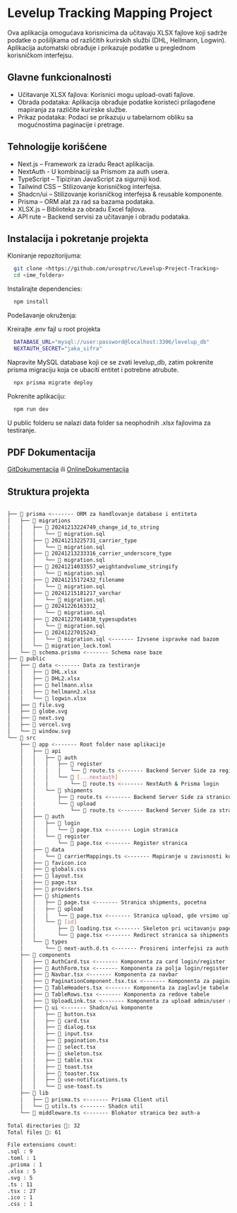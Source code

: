 
# Levelup Tracking Mapping Project

Ova aplikacija omogućava korisnicima da učitavaju XLSX fajlove koji sadrže podatke o pošiljkama od različitih kurirskih službi (DHL, Hellmann, Logwin). Aplikacija automatski obrađuje i prikazuje podatke u preglednom korisničkom interfejsu.


## Glavne funkcionalnosti

- Učitavanje XLSX fajlova: Korisnici mogu upload-ovati fajlove.
- Obrada podataka: Aplikacija obrađuje podatke koristeći prilagođene mapiranja za različite kurirske službe.
- Prikaz podataka: Podaci se prikazuju u tabelarnom obliku sa mogućnostima paginacije i pretrage.

## Tehnologije korišćene

 - Next.js – Framework za izradu React aplikacija.
 - NextAuth - U kombinaciji sa Prismom za auth usera.
 - TypeScript – Tipiziran JavaScript za sigurniji kod.
 - Tailwind CSS – Stilizovanje korisničkog interfejsa.
 - Shadcn/ui – Stilizovanje korisničkog interfejsa & reusable komponente.
 - Prisma – ORM alat za rad sa bazama podataka.
 - XLSX.js – Biblioteka za obradu Excel fajlova.
 - API rute – Backend servisi za učitavanje i obradu podataka.


## Instalacija i pokretanje projekta

Kloniranje repozitorijuma:

```bash
  git clone <https://github.com/urosptrvc/Levelup-Project-Tracking>
  cd <ime_foldera>
```

Instalirajte dependencies:

```bash
  npm install
```

Podešavanje okruženja:

Kreirajte .env fajl u root projekta

```bash
  DATABASE_URL="mysql://user:password@localhost:3306/levelup_db"
  NEXTAUTH_SECRET="jaka_sifra"
```

Napravite MySQL database koji ce se zvati levelup_db, zatim pokrenite prisma migraciju koja ce ubaciti entitet i  potrebne atrubute.

```bash
  npx prisma migrate deploy
```

Pokrenite aplikaciju:

```bash
  npm run dev
```
U public folderu se nalazi data folder sa neophodnih .xlsx fajlovima za testiranje.

## PDF Dokumentacija

[GitDokumentacija](https://github.com/urosptrvc/Levelup-Project-Tracking/blob/master/Dokumentacija.pdf) ili [OnlineDokumentacija](https://smallpdf.com/file#s=be9064b8-f96a-4fa5-a257-4f163aebe2de)

## Struktura projekta
```bash

├── 📂 prisma <------- ORM za handlovanje database i entiteta
│   ├── 📂 migrations
│   │   ├── 📂 20241213224749_change_id_to_string
│   │   │   └── 📄 migration.sql
│   │   ├── 📂 20241213225731_carrier_type
│   │   │   └── 📄 migration.sql
│   │   ├── 📂 20241213233316_carrier_underscore_type
│   │   │   └── 📄 migration.sql
│   │   ├── 📂 20241214033557_weightandvolume_stringify
│   │   │   └── 📄 migration.sql
│   │   ├── 📂 20241215172432_filename
│   │   │   └── 📄 migration.sql
│   │   ├── 📂 20241215181217_varchar
│   │   │   └── 📄 migration.sql
│   │   ├── 📂 20241226163312_
│   │   │   └── 📄 migration.sql
│   │   ├── 📂 20241227014838_typesupdates
│   │   │   └── 📄 migration.sql
│   │   ├── 📂 20241227015243_
│   │   │   └── 📄 migration.sql <------- Izvsene ispravke nad bazom
│   │   └── 📄 migration_lock.toml
│   └── 📄 schema.prisma <------- Schema nase baze
├── 📂 public
│   ├── 📂 data <------- Data za testiranje
│   │   ├── 📄 DHL.xlsx
│   │   ├── 📄 DHL2.xlsx
│   │   ├── 📄 hellmann.xlsx
│   │   ├── 📄 hellmann2.xlsx
│   │   └── 📄 logwin.xlsx
│   ├── 📄 file.svg
│   ├── 📄 globe.svg
│   ├── 📄 next.svg
│   ├── 📄 vercel.svg
│   └── 📄 window.svg
└── 📂 src
    ├── 📂 app <------- Root folder nase aplikacije
    │   ├── 📂 api
    │   │   ├── 📂 auth
    │   │   │   ├── 📂 register
    │   │   │   │   └── 📄 route.ts <------- Backend Server Side za register
    │   │   │   └── 📂 [...nextauth]
    │   │   │       └── 📄 route.ts <------- NextAuth & Prisma login
    │   │   └── 📂 shipments
    │   │       ├── 📄 route.ts <------- Backend Server Side za stranicu shipments
    │   │       └── 📂 upload
    │   │           └── 📄 route.ts <------- Backend Server Side za stranicu upload
    │   ├── 📂 auth
    │   │   ├── 📂 login
    │   │   │   └── 📄 page.tsx <------- Login stranica
    │   │   └── 📂 register
    │   │       └── 📄 page.tsx <------- Register stranica
    │   ├── 📂 data
    │   │   └── 📄 carrierMappings.ts <------- Mapiranje u zavisnosti koji je carrier
    │   ├── 📄 favicon.ico
    │   ├── 📄 globals.css
    │   ├── 📄 layout.tsx
    │   ├── 📄 page.tsx
    │   ├── 📄 providers.tsx
    │   ├── 📂 shipments
    │   │   ├── 📄 page.tsx <------- Stranica shipments, pocetna
    │   │   ├── 📂 upload
    │   │   │   └── 📄 page.tsx <------- Stranica upload, gde vrsimo upload 
    │   │   └── 📂 [id]
    │   │       ├── 📄 loading.tsx <------- Skeleton pri ucitavanju page.tsx
    │   │       └── 📄 page.tsx <------- Redirect stranica sa shipments
    │   └── 📂 types
    │       └── 📄 next-auth.d.ts <------- Prosireni interfejsi za auth
    ├── 📂 components
    │   ├── 📄 AuthCard.tsx <------- Komponenta za card login/register
    │   ├── 📄 AuthForm.tsx <------- Komponenta za polja login/register
    │   ├── 📄 Navbar.tsx <------- Komponenta za navbar
    │   ├── 📄 PaginationComponent.tsx.tsx <------- Komponenta za paginaciju
    │   ├── 📄 TableHeaders.tsx <------- Komponenta za zaglavlje tabele
    │   ├── 📄 TableRows.tsx <------- Komponenta za redove tabele
    │   ├── 📄 UploadLink.tsx <------- Komponenta za upload admin/user role
    │   ├── 📂 ui <------- Shadcn/ui komponente
    │   │   ├── 📄 button.tsx
    │   │   ├── 📄 card.tsx
    │   │   ├── 📄 dialog.tsx
    │   │   ├── 📄 input.tsx
    │   │   ├── 📄 pagination.tsx
    │   │   ├── 📄 select.tsx
    │   │   ├── 📄 skeleton.tsx
    │   │   ├── 📄 table.tsx
    │   │   ├── 📄 toast.tsx
    │   │   ├── 📄 toaster.tsx
    │   │   ├── 📄 use-notifications.ts
    │   │   └── 📄 use-toast.ts
    ├── 📂 lib
    │   ├── 📄 prisma.ts <------- Prisma Client util
    │   └── 📄 utils.ts <------- Shadcn util
    └── 📄 middleware.ts <------- Blokator stranica bez auth-a

Total directories 📂: 32
Total files 📄: 61

File extensions count:
.sql : 9
.toml : 1
.prisma : 1
.xlsx : 5
.svg : 5
.ts : 11
.tsx : 27
.ico : 1
.css : 1
```

